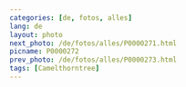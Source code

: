 ```yaml
---
categories: [de, fotos, alles]
lang: de
layout: photo
next_photo: /de/fotos/alles/P0000271.html
picname: P0000272
prev_photo: /de/fotos/alles/P0000273.html
tags: [Camelthorntree]
---
```

